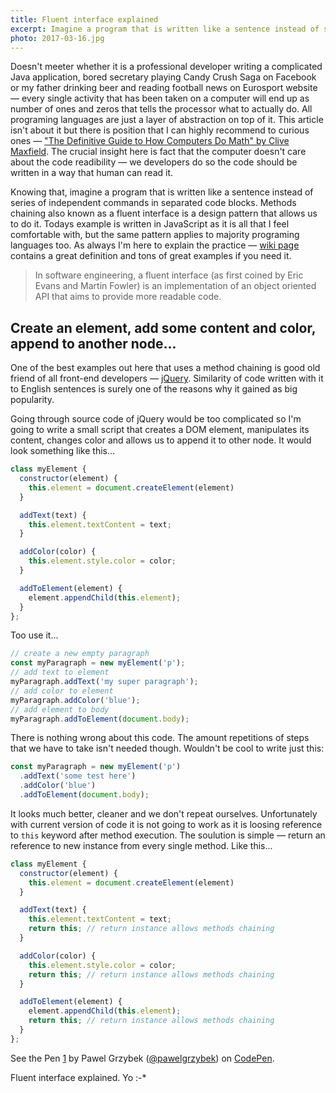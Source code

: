 ```yaml
---
title: Fluent interface explained
excerpt: Imagine a program that is written like a sentence instead of series of separated command blocks — technique of method chaining is the answer.
photo: 2017-03-16.jpg
---
```


Doesn't meeter whether it is a professional developer writing a complicated Java application, bored secretary playing Candy Crush Saga on Facebook or my father drinking beer and reading football news on Eurosport website — every single activity that has been taken on a computer will end up as number of ones and zeros that tells the processor what to actually do. All programing languages are just a layer of abstraction on top of it. This article isn't about it but there is position that I can highly recommend to curious ones — ["The Definitive Guide to How Computers Do Math" by Clive Maxfield](https://www.amazon.com/Definitive-Guide-How-Computers-Math/dp/0471732788). The crucial insight here is fact that the computer doesn't care about the code readibility — we developers do so the code should be written in a way that human can read it.

Knowing that, imagine a program that is written like a sentence instead of series of independent commands in separated code blocks. Methods chaining also known as a fluent interface is a design pattern that allows us to do it. Todays example is written in JavaScript as it is all that I feel comfortable with, but the same pattern applies to majority programing languages too. As always I'm here to explain the practice — [wiki page](https://en.wikipedia.org/wiki/Fluent_interface) contains a great definition and tons of great examples if you need it.

> In software engineering, a fluent interface (as first coined by Eric Evans and Martin Fowler) is an implementation of an object oriented API that aims to provide more readable code.

## Create an element, add some content and color, append to another node...

One of the best examples out here that uses a method chaining is good old friend of all front-end developers — [jQuery](https://jquery.com/). Similarity of code written with it to English sentences is surely one of the reasons why it gained as big popularity.

Going through source code of jQuery would be too complicated so I'm going to write a small script that creates a DOM element, manipulates its content, changes color and allows us to append it to other node. It would look something like this...

```js
class myElement {
  constructor(element) {
    this.element = document.createElement(element)
  }

  addText(text) {
    this.element.textContent = text;
  }

  addColor(color) {
    this.element.style.color = color;
  }

  addToElement(element) {
    element.appendChild(this.element);
  }
};
```

Too use it...

```js
// create a new empty paragraph
const myParagraph = new myElement('p');
// add text to element
myParagraph.addText('my super paragraph');
// add color to element
myParagraph.addColor('blue');
// add element to body
myParagraph.addToElement(document.body);
```

There is nothing wrong about this code. The amount repetitions of steps that we have to take isn't needed though. Wouldn't be cool to write just this:

```js
const myParagraph = new myElement('p')
  .addText('some test here')
  .addColor('blue')
  .addToElement(document.body);
```

It looks much better, cleaner and we don't repeat ourselves. Unfortunately with current version of code it is not going to work as it is loosing reference to `this` keyword after method execution. The soulution is simple — return an reference to new instance from every single method. Like this...

```js
class myElement {
  constructor(element) {
    this.element = document.createElement(element)
  }

  addText(text) {
    this.element.textContent = text;
    return this; // return instance allows methods chaining
  }

  addColor(color) {
    this.element.style.color = color;
    return this; // return instance allows methods chaining
  }

  addToElement(element) {
    element.appendChild(this.element);
    return this; // return instance allows methods chaining
  }
};
```

<p><p data-height="584" data-theme-id="dark" data-slug-hash="KWyPQq" data-default-tab="js,result" data-user="pawelgrzybek" data-embed-version="2" data-pen-title="1" class="codepen">See the Pen <a href="http://codepen.io/pawelgrzybek/pen/KWyPQq/">1</a> by Pawel Grzybek (<a href="http://codepen.io/pawelgrzybek">@pawelgrzybek</a>) on <a href="http://codepen.io">CodePen</a>.</p>
<script async src="https://production-assets.codepen.io/assets/embed/ei.js"></script></p>

Fluent interface explained. Yo :-*
